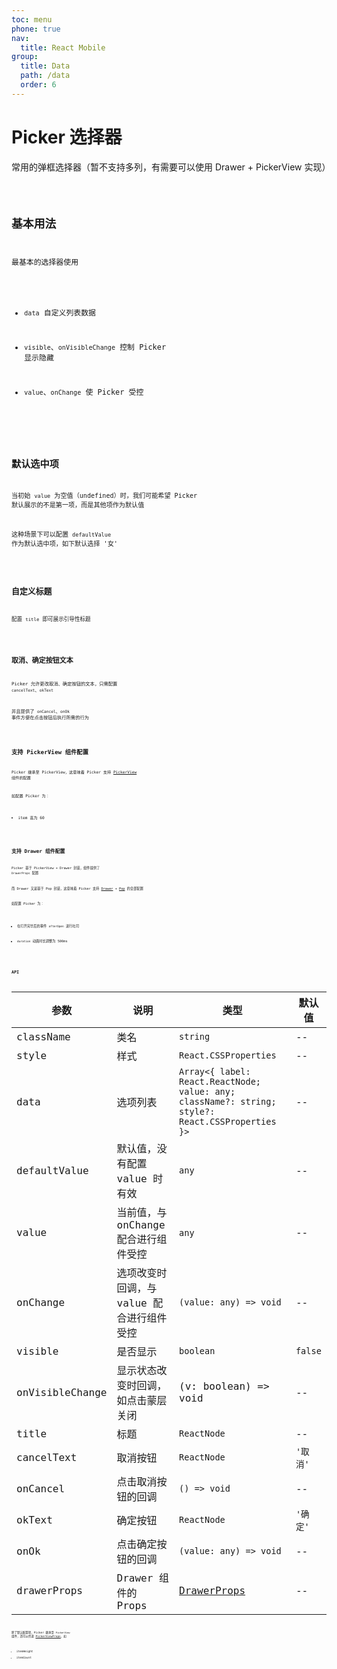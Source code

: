 ```yaml
---
toc: menu
phone: true
nav:
  title: React Mobile
group:
  title: Data
  path: /data
  order: 6
---
```


# Picker 选择器

常用的弹框选择器（暂不支持多列，有需要可以使用 Drawer + PickerView 实现）

<code src='./demos' phone />

## 基本用法

最基本的选择器使用

- `data` 自定义列表数据

- `visible`、`onVisibleChange` 控制 Picker 显示隐藏

- `value`、`onChange` 使 Picker 受控

<code src='./demos/demo-basic' />

## 默认选中项

当初始 `value` 为空值（undefined）时，我们可能希望 Picker 默认展示的不是第一项，而是其他项作为默认值

这种场景下可以配置 `defaultValue` 作为默认选中项，如下默认选择 '女'

<code src='./demos/demo-default' />

## 自定义标题

配置 `title` 即可展示引导性标题

<code src='./demos/demo-title' />

## 取消、确定按钮文本

Picker 允许更改取消、确定按钮的文本，只需配置 `cancelText`、`okText`

并且提供了 `onCancel`、`onOk` 事件方便在点击按钮后执行所需的行为

<code src='./demos/demo-btn-text' />

## 支持 PickerView 组件配置

Picker 继承至 PickerView，这意味着 Picker 支持 [PickerView](/react-components/data/picker-view#api) 组件的配置

如配置 Picker 为：

- item 高为 60

<code src='./demos/demo-picker-view' />

## 支持 Drawer 组件配置

Picker 基于 PickerView + Drawer 封装，组件提供了 `DrawerProps` 配置

而 Drawer 又是基于 Pop 封装，这意味着 Picker 支持 [Drawer](/react-components/feedback/drawer#api) + [Pop](/react-components/basic/pop#api) 的全部配置

如配置 Picker 为：

- 在打开完毕后的事件 `afterOpen` 进行吐司

- `duration` 动画时长调整为 500ms

<code src='./demos/demo-picker-view' />

## API

| 参数 | 说明               | 类型         | 默认值 |
|------|--------------------|--------------|--------|
| className    | 类名                                         | `string`                                                     | --     |
| style        | 样式                                         | `React.CSSProperties`                                        | --     |
| data            | 选项列表                                  | `Array<{ label: React.ReactNode; value: any; className?: string; style?: React.CSSProperties }>` | --       |
| defaultValue    | 默认值，没有配置 value 时有效             | `any`                                                        | --       |
| value           | 当前值，与 onChange 配合进行组件受控      | `any`                                                        | --       |
| onChange        | 选项改变时回调，与 value 配合进行组件受控 | `(value: any) => void`                                       | --       |
| visible         | 是否显示                                  | `boolean`                                                    | `false`  |
| onVisibleChange | 显示状态改变时回调，如点击蒙层关闭        | (v: boolean) => void                                         | --       |
| title           | 标题                                      | `ReactNode`                                                  | --       |
| cancelText      | 取消按钮                                  | `ReactNode`                                                  | `'取消'` |
| onCancel        | 点击取消按钮的回调                        | `() => void`                                                 | --       |
| okText          | 确定按钮                                  | `ReactNode`                                                  | `'确定'` |
| onOk            | 点击确定按钮的回调                        | `(value: any) => void`                                       | --       |
| drawerProps     | Drawer 组件的 Props                       | [DrawerProps](/react-components/feedback/drawer#api)         | --       |

除了默认配置项，Picker 继承至 `PickerView` 组件，还可以传递 [PickerViewProps](/react-components/data/picker-view#api)，如

- itemHeight
- itemCount